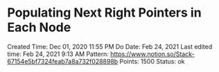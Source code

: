 # Populating Next Right Pointers in Each Node

Created Time: Dec 01, 2020 11:55 PM
Do Date: Feb 24, 2021
Last edited time: Feb 24, 2021 9:13 AM
Pattern: https://www.notion.so/Stack-67154e5bf7324feab7a8a732f028898b
Points: 1500
Status: ok